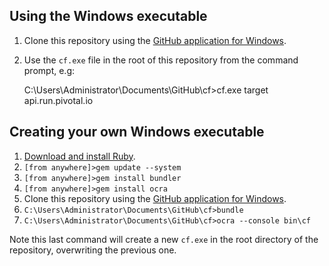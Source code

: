 ## Using the Windows executable

1. Clone this repository using the [GitHub application for Windows](http://windows.github.com/).
1. Use the `cf.exe` file in the root of this repository from the command prompt, e.g:

    C:\Users\Administrator\Documents\GitHub\cf>cf.exe target api.run.pivotal.io


## Creating your own Windows executable

1. [Download and install Ruby](rubyinstaller.org).
1. `[from anywhere]>gem update --system`
1. `[from anywhere]>gem install bundler`
1. `[from anywhere]>gem install ocra`
1. Clone this repository using the [GitHub application for Windows](http://windows.github.com/).
1. `C:\Users\Administrator\Documents\GitHub\cf>bundle`
1. `C:\Users\Administrator\Documents\GitHub\cf>ocra --console bin\cf`

Note this last command will create a new `cf.exe` in the root directory of the repository, overwriting the previous one.
